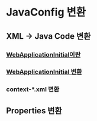# JavaConfig 변환

## XML -> Java Code 변환

### [WebApplicationInitial이란](./WebApplicationInitializer.md)

### [WebApplicationInitial 변환](./WebApplicationInitializer_convert.md)

### context-*.xml 변환

## Properties 변환  